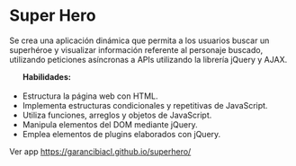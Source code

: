 # Super Hero
Se crea una aplicación dinámica que permita a los usuarios buscar un superhéroe y visualizar información referente al personaje buscado, utilizando peticiones asíncronas a APIs utilizando la librería jQuery y AJAX.

<ul><strong>Habilidades:</strong>
<br>
<br>

<li> Estructura la página web con HTML.</li>
<li> Implementa estructuras condicionales y repetitivas de JavaScript.</li>
<li> Utiliza funciones, arreglos y objetos de JavaScript.</li>
<li> Manipula elementos del DOM mediante jQuery.</li>
<li> Emplea elementos de plugins elaborados con jQuery.</li>
</ul>

Ver app https://garancibiacl.github.io/superhero/